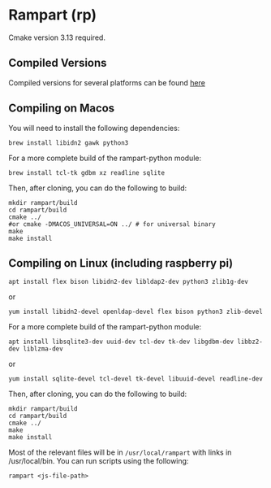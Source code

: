 # Rampart (rp) #

Cmake version 3.13 required.

## Compiled Versions ##

Compiled versions for several platforms can be found [here](https://rampart.dev/downloads/)

## Compiling on Macos ##

You will need to install the following dependencies:

```
brew install libidn2 gawk python3
```

For a more complete build of the rampart-python module:

```
brew install tcl-tk gdbm xz readline sqlite
```

Then, after cloning, you can do the following to build:

```
mkdir rampart/build
cd rampart/build
cmake ../
#or cmake -DMACOS_UNIVERSAL=ON ../ # for universal binary
make
make install
```

## Compiling on Linux (including raspberry pi) ##
```
apt install flex bison libidn2-dev libldap2-dev python3 zlib1g-dev
```
or
```
yum install libidn2-devel openldap-devel flex bison python3 zlib-devel
```

For a more complete build of the rampart-python module:

```
apt install libsqlite3-dev uuid-dev tcl-dev tk-dev libgdbm-dev libbz2-dev liblzma-dev
```
or
```
yum install sqlite-devel tcl-devel tk-devel libuuid-devel readline-dev
```

Then, after cloning, you can do the following to build:

```
mkdir rampart/build
cd rampart/build
cmake ../
make
make install
```

Most of the relevant files will be in `/usr/local/rampart` with links in /usr/local/bin. You can run scripts using the following:
```
rampart <js-file-path>
```
